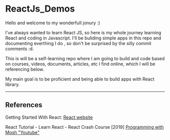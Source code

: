 # ReactJs_Demos

Hello and welcome to my wonderfull jonury :)

I've always wanted to learn React JS, so here is my whole journey learning React and coding in Javascript. I'll be buliding simple apps in this repo and documenting everthing I do , so don't be surprised by the silly commit comments :d.

This is will be a self-learning repo where I am going to build and code based on courses, videos, documents, articles, etc I find online, which I will be referencing below.

My main goal is to be proficient and being able to build apps with React library.

---

## References 

Getting Started With React:
[React website](https://reactjs.org/docs/getting-started.html)


React Tutorial - Learn React - React Crash Course [2019]
[Programming with Mosh "Youtube"](https://www.youtube.com/watch?v=Ke90Tje7VS0&t=5116s)


